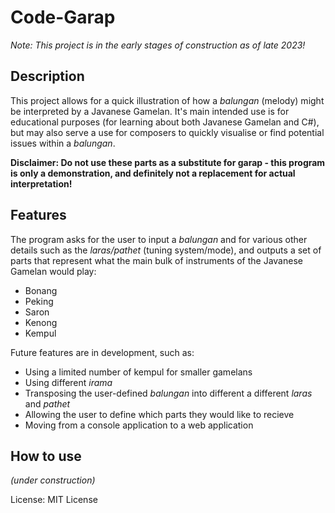 # Code-Garap

*Note: This project is in the early stages of construction as of late 2023!*

## Description
This project allows for a quick illustration of how a *balungan* (melody) might be interpreted by a Javanese Gamelan. It's main intended use is for educational purposes (for learning about both Javanese Gamelan and C#), but may also serve a use for composers to quickly visualise or find potential issues within a *balungan*.

**Disclaimer: Do not use these parts as a substitute for garap - this program is only a demonstration, and definitely not a replacement for actual interpretation!**

## Features
The program asks for the user to input a *balungan* and for various other details such as the *laras/pathet* (tuning system/mode), and outputs a set of parts that represent what the main bulk of instruments of the Javanese Gamelan would play:
+ Bonang
+ Peking
+ Saron
+ Kenong
+ Kempul

Future features are in development, such as:
+ Using a limited number of kempul for smaller gamelans
+ Using different *irama*
+ Transposing the user-defined *balungan* into different a different *laras* and *pathet*
+ Allowing the user to define which parts they would like to recieve
+ Moving from a console application to a web application

## How to use
*(under construction)*

License: MIT License